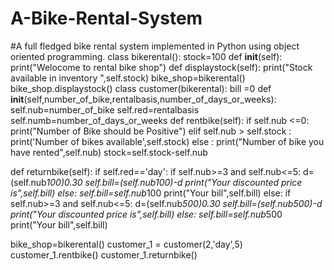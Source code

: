 # A-Bike-Rental-System
#A full fledged bike rental system implemented in Python using object oriented programming.
class bikerental():
  stock=100
  def __init__(self):
    print("Welocome to rental bike shop")
  def displaystock(self):
    print("Stock available in inventory ",self.stock)
bike_shop=bikerental()
bike_shop.displaystock()
class customer(bikerental):
  bill =0
  def __init__(self,number_of_bike,rentalbasis,number_of_days_or_weeks):
    self.nub=number_of_bike
    self.red=rentalbasis
    self.numb=number_of_days_or_weeks
  def rentbike(self):
    if self.nub <=0:
      print("Number of Bike should be Positive")
    elif self.nub > self.stock :
      print('Number of bikes available',self.stock)
    else :
      print("Number of bike you have rented",self.nub)
    stock=self.stock-self.nub

  def returnbike(self):
    if self.red=='day':
      if self.nub>=3 and self.nub<=5:
        d=(self.nub*100)*0.30
        self.bill=(self.nub*100)-d
        print("Your discounted price is",self.bill)
      else:
        self.bill=self.nub*100
        print("Your bill",self.bill)
    else:
      if self.nub>=3 and self.nub<=5:
        d=(self.nub*500)*0.30
        self.bill=(self.nub*500)-d
        print("Your discounted price is",self.bill)
      else:
        self.bill=self.nub*500
        print("Your bill",self.bill)

bike_shop=bikerental()
customer_1 = customer(2,'day',5)
customer_1.rentbike()
customer_1.returnbike()


